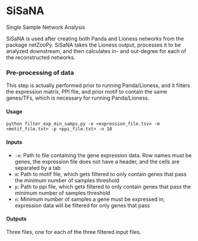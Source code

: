 # SiSaNA
Single Sample Network Analysis

SiSaNA is used after creating both Panda and Lioness networks from the package netZooPy. SiSaNA takes the Lioness output, processes it to be analyzed downstream, and then calculates in- and out-degree for each of the reconstructed networks.

### Pre-processing of data
This step is actually performed prior to running Panda/Lioness, and it filters the expression matrix, PPI file, and prior motif to contain the same genes/TFs, which is necessary for running Panda/Lioness.


#### Usage
```
python filter_exp_min_samps.py -e <expression_file.tsv> -m <motif_file.txt> -p <ppi_file.txt> -n 10
```

#### Inputs
 - `-e`: Path to file containing the gene expression data. Row names must be genes, the expression file does not have a header, and the cells are separated by a tab
 - `m`: Path to motif file, which gets filtered to only contain genes that pass the minimum number of samples threshold
 - `p`: Path to ppi file, which gets filtered to only contain genes that pass the minimum number of samples threshold
 - `n`: Minimum number of samples a gene must be expressed in; expression data will be filtered for only genes that pass

#### Outputs
Three files, one for each of the three filtered input files. 
